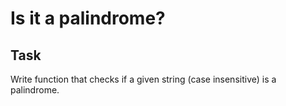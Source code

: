 # Is it a palindrome?

## Task
Write function that checks if a given string (case insensitive) is a palindrome.

